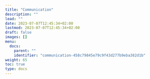 ```yaml
---
title: "Communication"
description: ""
lead: ""
date: 2023-07-07T12:45:34+02:00
lastmod: 2023-07-07T12:45:34+02:00
draft: false
images: []
menu:
  docs:
    parent: ""
    identifier: "communication-458c79845e79c9f43d277b9eba382d1b"
weight: 65
toc: true
type: docs
---
```

